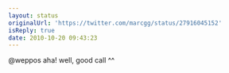 ```yaml
---
layout: status
originalUrl: 'https://twitter.com/marcgg/status/27916045152'
isReply: true
date: 2010-10-20 09:43:23
---
```


@weppos aha! well, good call ^^
